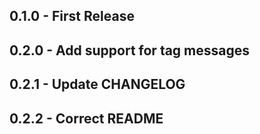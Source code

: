 ## 0.1.0 - First Release

## 0.2.0 - Add support for tag messages

## 0.2.1 - Update CHANGELOG

## 0.2.2 - Correct README
